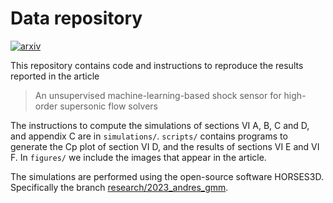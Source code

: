 # Data repository

[![arxiv](https://img.shields.io/badge/arXiv-2308.00086-red?style=flat-square&logo=arxiv)](https%3A%2F%2Farxiv.org%2Fabs%2F2308.00086)

This repository contains code and instructions to reproduce the results reported in the article

> An unsupervised machine-learning-based shock sensor for high-order supersonic flow solvers

The instructions to compute the simulations of sections VI A, B, C and D, and appendix C are in
`simulations/`. `scripts/` contains programs to generate the Cp plot of section VI D, and the
results of sections VI E and VI F. In `figures/` we include the images that appear in the article.

The simulations are performed using the open-source software HORSES3D.
Specifically the branch
[research/2023_andres_gmm](https://github.com/loganoz/horses3d/tree/research/2023_andres_gmm).
